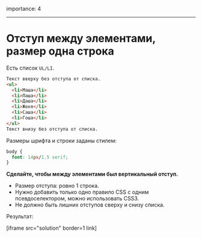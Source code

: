 importance: 4

---

# Отступ между элементами, размер одна строка

Есть список `UL/LI`.

```html
Текст вверху без отступа от списка.
<ul>
  <li>Маша</li>
  <li>Паша</li>
  <li>Даша</li>
  <li>Женя</li>
  <li>Саша</li>
  <li>Гоша</li>
</ul>
Текст внизу без отступа от списка.
```

Размеры шрифта и строки заданы стилем:

```css
body {
  font: 14px/1.5 serif;
}
```

**Сделайте, чтобы между элементами был вертикальный отступ.**

- Размер отступа: ровно 1 строка.
- Нужно добавить только одно правило CSS с одним псевдоселектором, можно использовать CSS3.
- Не должно быть лишних отступов сверху и снизу списка.

Результат:

[iframe src="solution" border=1 link]
